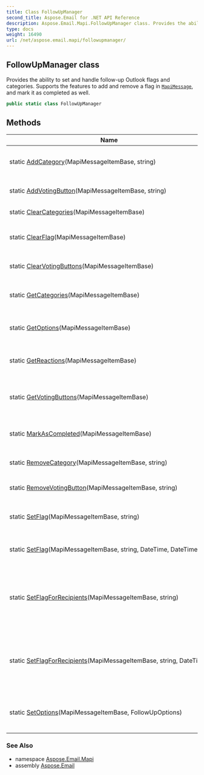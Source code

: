 ```yaml
---
title: Class FollowUpManager
second_title: Aspose.Email for .NET API Reference
description: Aspose.Email.Mapi.FollowUpManager class. Provides the ability to set and handle followup Outlook flags and categories. Supports the features to add and remove a flag in MapiMessage and mark it as completed as well
type: docs
weight: 16490
url: /net/aspose.email.mapi/followupmanager/
---
```

## FollowUpManager class

Provides the ability to set and handle follow-up Outlook flags and categories. Supports the features to add and remove a flag in [`MapiMessage`](../mapimessage/), and mark it as completed as well.

```csharp
public static class FollowUpManager
```

## Methods

| Name | Description |
| --- | --- |
| static [AddCategory](../../aspose.email.mapi/followupmanager/addcategory/)(MapiMessageItemBase, string) | Adds the category for a message. |
| static [AddVotingButton](../../aspose.email.mapi/followupmanager/addvotingbutton/)(MapiMessageItemBase, string) | Adds the voting button. |
| static [ClearCategories](../../aspose.email.mapi/followupmanager/clearcategories/)(MapiMessageItemBase) | Clears the categories. |
| static [ClearFlag](../../aspose.email.mapi/followupmanager/clearflag/)(MapiMessageItemBase) | Clears the follow-up flag and reminder. |
| static [ClearVotingButtons](../../aspose.email.mapi/followupmanager/clearvotingbuttons/)(MapiMessageItemBase) | Deletes the voting buttons. |
| static [GetCategories](../../aspose.email.mapi/followupmanager/getcategories/)(MapiMessageItemBase) | Get the available message categories. |
| static [GetOptions](../../aspose.email.mapi/followupmanager/getoptions/)(MapiMessageItemBase) | Gets the follow-up options of a message. |
| static [GetReactions](../../aspose.email.mapi/followupmanager/getreactions/)(MapiMessageItemBase) | Get the available message reactions. |
| static [GetVotingButtons](../../aspose.email.mapi/followupmanager/getvotingbuttons/)(MapiMessageItemBase) | Get the available message voting buttons. |
| static [MarkAsCompleted](../../aspose.email.mapi/followupmanager/markascompleted/)(MapiMessageItemBase) | Marks the flagged message as completed. |
| static [RemoveCategory](../../aspose.email.mapi/followupmanager/removecategory/)(MapiMessageItemBase, string) | Removes the category. |
| static [RemoveVotingButton](../../aspose.email.mapi/followupmanager/removevotingbutton/)(MapiMessageItemBase, string) | Removes the voting button. |
| static [SetFlag](../../aspose.email.mapi/followupmanager/setflag/#setflag)(MapiMessageItemBase, string) | Sets the follow-up flag for a message. |
| static [SetFlag](../../aspose.email.mapi/followupmanager/setflag/#setflag_1)(MapiMessageItemBase, string, DateTime, DateTime) | Sets the follow-up flag for a message. |
| static [SetFlagForRecipients](../../aspose.email.mapi/followupmanager/setflagforrecipients/#setflagforrecipients)(MapiMessageItemBase, string) | Sets the flag for a draft message to remind recipients to follow-up. |
| static [SetFlagForRecipients](../../aspose.email.mapi/followupmanager/setflagforrecipients/#setflagforrecipients_1)(MapiMessageItemBase, string, DateTime) | Sets the flag for a draft message to remind recipients to follow-up. |
| static [SetOptions](../../aspose.email.mapi/followupmanager/setoptions/)(MapiMessageItemBase, FollowUpOptions) | Sets the additional follow-up options for a message. |

### See Also

* namespace [Aspose.Email.Mapi](../../aspose.email.mapi/)
* assembly [Aspose.Email](../../)


